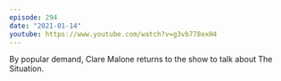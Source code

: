 ```yaml
---
episode: 294
date: "2021-01-14"
youtube: https://www.youtube.com/watch?v=g3vb778exH4
---
```

By popular demand, Clare Malone returns to the show to talk about The Situation.
